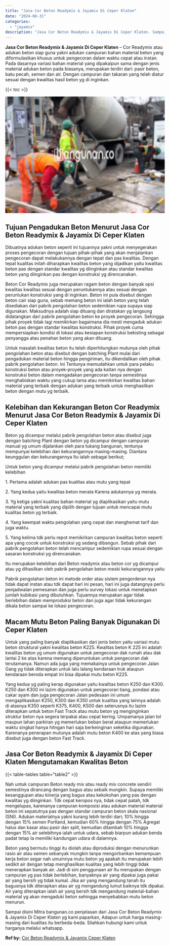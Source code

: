 ```yaml
---
title: "Jasa Cor Beton Readymix & Jayamix Di Ceper Klaten"
date: "2024-08-31"
categories: 
  - "jayamix"
description: "Jasa Cor Beton Readymix & Jayamix Di Ceper Klaten. Sampai disini Mitra bangunan.co penjelasan dari Jasa Cor Beton Readymix & Jayamix Di Ceper Klaten yg kami..."
---
```


**Jasa Cor Beton Readymix & Jayamix Di Ceper Klaten** – Cor Readymix atau adukan beton siap guna yakni adukan campuran bahan material beton yang diformulasikan khusus untuk pengecoran dalam waktu cepat atau instan. Pada dasarnya variasi bahan material yang dipakaipun sama dengan jenis material adukan beton pada biasanya, merupakan terdiri dari: pasir beton, batu pecah, semen dan air. Dengan campuran dan takaran yang telah diatur sesuai dengan kwalitas hasil beton yg di inginkan.

{{< toc >}}

![Jasa Cor Beton Readymix & Jayamix Di Ceper Klaten](/images/jasa-cor-readymix-22.png)

## Tujuan Pengadukan Beton Menurut Jasa Cor Beton Readymix & Jayamix Di Ceper Klaten

Dibuatnya adukan beton seperti ini tujuannya yakni untuk menyegerakan proses pengecoran dengan tujuan pihak-pihak yang akan menjalankan pengecoran dapat melakukannya dengan tepat dan pas kwalitas. Dengan tepat kualitas inilah diharapkan kwalitas beton yang dijadikan yaitu kwalitas beton pas dengan standar kwalitas yg diinginkan atau standar kwalitas beton yang diinginkan pas dengan konstruksi yg direncanakan.

Beton Cor Readymix juga merupakan ragam beton dengan banyak opsi kwalitas kwalitas sesuai dengan peruntukannya atau sesuai dengan peruntukan konstruksi yang di inginkan. Beton ini pula disebut dengan beton cair siap guna, sebab memang beton ini ialah beton yang telah disediakan dari pabrik pengolahan beton sedemikian rupa supaya siap digunakan. Maksudnya adalah siap dituang dan diratakan yg langsung didatangkan dari pabrik pengolahan beton ke proyek pengecoran. Sehingga pihak proyek tidak lagi memikirkan bagaimana dia mesti mengaduk adukan beton pas dengan standar kwalitas konstruksi. Pihak proyek cuma mempersiapkan kondisi di lokasi atau kesiapan konstruksi bekisting sebagai penyangga atau penahan beton yang akan dituang.

Untuk masalah kwalitas beton itu telah diperhitungkan mutunya oleh pihak pengolahan beton atau disebut dengan batching Plant mulai dari pengadukan material beton hingga pengiriman, itu dikendalikan oleh pihak pabrik pengolahan beton. Ini Tentunya memudahkan untuk para pelaku konstruksi beton atau proyek-proyek yang ada kaitan nya dengan konstruksi beton dalam mengadakan pengecoran tanpa semestinya menghabiskan waktu yang cukup lama atau memikirkan kwalitas bahan material yang terbaik dengan adukan yang terbaik untuk menghasilkan beton dengan mutu yg terbaik.

## Kelebihan dan Kekurangan Beton Cor Readymix Menurut Jasa Cor Beton Readymix & Jayamix Di Ceper Klaten

Beton yg dicampur melalui pabrik pengolahan beton atau disebut juga dengan batching Plant dengan beton yg dicampur dengan campuran manual yg umum dijalankan oleh para tukang bangunan, tentunya mempunyai kelebihan dan kekurangannya masing-masing. Diantara keunggulan dan kekurangannya Itu ialah sebagai berikut;

Untuk beton yang dicampur melalui pabrik pengolahan beton memiliki kelebihan

1\. Pertama adalah adukan pas kualitas atau mutu yang tepat

2\. Yang kedua yaitu kwalitas beton merata Karena adukannya yg merata.

3\. Yg ketiga yakni kualitas bahan material yg diaplikasikan yaitu mutu material yang terbaik yang dipilih dengan tujuan untuk mencapai mutu kualitas beton yg terbaik.

4\. Yang keempat waktu pengolahan yang cepat dan menghemat tarif dan juga waktu.

5\. Yang kelima tdk perlu repot memikirkan campuran kwalitas beton seperti apa yang cocok untuk konstruksi yg sedang dibangun. Sebab pihak dari pabrik pengolahan beton telah mencampur sedemikian rupa sesuai dengan sasaran konstruksi yg direncanakan.

Itu merupakan kelebihan dari Beton readymix atau beton cor yg dicampur atau yg dihasilkan oleh pabrik pengolahan beton meski kekurangannya yaitu

Pabrik pengolahan beton ini metode order atau sistem pengorderan nya tidak dapat instan atau tdk dapat hari ini pesan, hari ini juga datangnya perlu penjadwalan pemesanan dan juga perlu survey lokasi untuk menetapkan jumlah kubikasi yang dibutuhkan. Tujuannya merupakan agar tidak berlebihan dalam memproduksi beton dan juga agar tidak kekurangan dikala beton sampai ke lokasi pengecoran.

## Macam Mutu Beton Paling Banyak Digunakan Di Ceper Klaten

Untuk yang paling banyak diaplikasikan dari jenis beton yaitu variasi mutu beton struktural yakni kwalitas beton K225. Kwalitas beton K 225 ini adalah kwalitas beton yg umum digunakan untuk pengecoran dak rumah atau dak lantai 2 ke atas karena memang diperuntukan untuk pengecoran dak terutamanya. Namun ada juga yang memakainya untuk pengecoran Jalan Gang yg tidak diterapkan untuk lalu lalang kendaraan truk ataupun kendaraan beroda empat ini bisa dipakai mutu beton K225.

Yang kedua yg paling kerap digunakan yaitu kwalitas beton K250 dan K300. K250 dan K300 ini lazim digunakan untuk pengecoran tiang, pondasi atau cakar ayam dan juga pengecoran Jalan pedesaan ini umum mengaplikasikan K250, K300 dan K350 untuk kualitas yang lainnya adalah di atasnya K350 seperti K375, K400, K500 dan seterusnya itu lazim diterapkan untuk beton Fast Track atau mutu beton yg menginginkan struktur beton nya segera terpakai atau cepat kering. Umpamanya jalan tol maupun lahan parkiran yg memerlukan beban berat ataupun memerlukan waktu singkat hanya hitngan hari saja berkeinginan seketika digunakan. Karenanya penerapan mutunya adalah mutu beton K400 ke atas yang biasa disebut juga dengan beton Fast Track.

## Jasa Cor Beton Readymix & Jayamix Di Ceper Klaten Mengutamakan Kwalitas Beton

{{< table-tables table="table2" >}}

Nah untuk campuran Beton ready mix atau ready mix concrete sendiri semestinya dirancang dengan bagus atau sebaik mungkin. Supaya memiliki kesanggupan atau kinerja yang bagus atau kekokohan yang pas dengan kwalitas yg diinginkan. Tdk cepat keropos nya, tidak cepat patah, tdk mengelupas, karenanya campuran komposisi atau adukan material material beton ini sepatutnya pas dengan standar campuran beton skala nasional (SNI). Adukan materialnya yakni kurang lebih terdiri dari; 10% hingga dengan 15% semen Portland, kemudian 60% hingga dengan 75% Agregat halus dan kasar atau pasir dan split, kemudian ditambah 10% hingga dengan 15% air selebihnya ialah untuk udara, sebab biarpun adukan benda padat tetap Ia memiliki kandungan udara di dalamnya.

Beton yang bermutu tinggi itu diolah atau diproduksi dengan menurunkan rasio air atau semen sebanyak mungkin tanpa mengorbankan kemampuan kerja beton segar nah umumnya mutu beton yg apakah itu merupakan lebih sedikit air dengan tetap menghasilkan kualitas yang lebih tinggi tidak menerapkan banyak air. Jadi di sini penggunaan air Itu merupakan dengan campuran yg pas tidak berlebihan, banyaknya air yang dipakai juga pakai air yang bersih yg tidak kumal. Jika air yang mengandung tanah itu bagusnya tdk diterapkan atau air yg mengandung lumut baiknya tdk dipakai. Air yang diterapkan ialah air yang bersih tdk mengandung material-bahan material yg akan mengaduki beton sehingga menyebabkan mutu beton menurun.

Sampai disini Mitra bangunan.co penjelasan dari Jasa Cor Beton Readymix & Jayamix Di Ceper Klaten yg kami paparkan, Adapun untuk harga masing-masing dari kualitas itu berbeda-beda. Silahkan hubungi kami untuk harganya melalui whatsapp.

**Ref by:** [Cor Beton Readymix & Jayamix Ceper Klaten](https://id.wikipedia.org/wiki/Cor)
